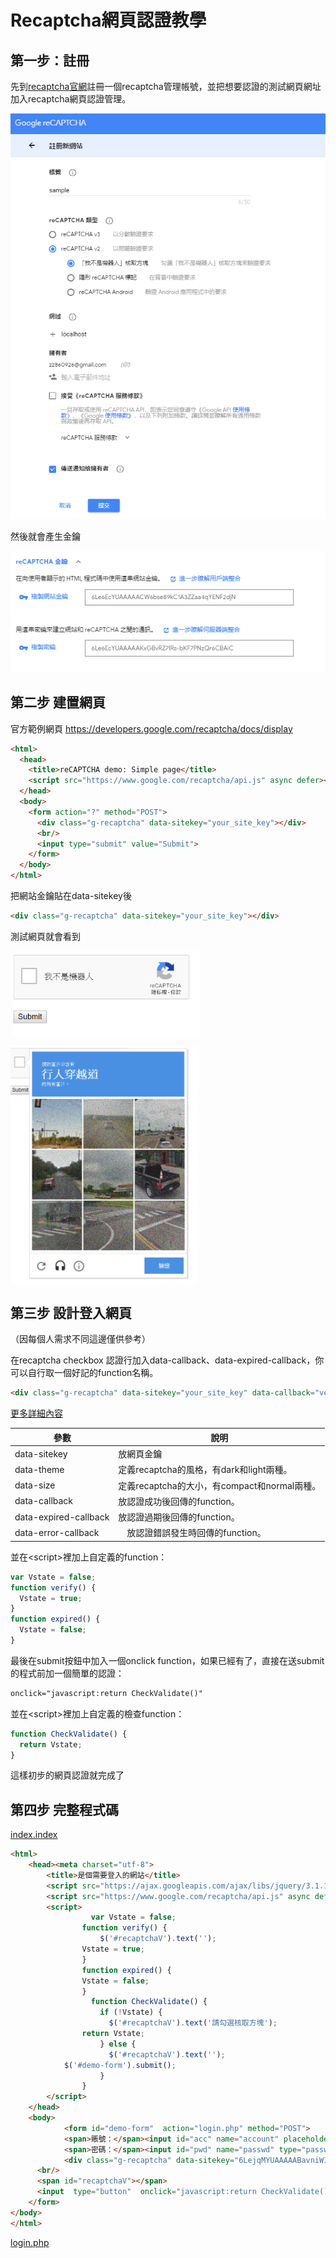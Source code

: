 # Recaptcha網頁認證教學

## 第一步：註冊
先到[recaptcha官網](https://www.google.com/recaptcha/admin)註冊一個recaptcha管理帳號，並把想要認證的測試網頁網址加入recaptcha網頁認證管理。

![](image/a.PNG)

然後就會產生金鑰

![](image/b.PNG)
## 第二步 建置網頁
官方範例網頁
https://developers.google.com/recaptcha/docs/display

```html
<html>
  <head>
    <title>reCAPTCHA demo: Simple page</title>
    <script src="https://www.google.com/recaptcha/api.js" async defer></script>
  </head>
  <body>
    <form action="?" method="POST">
      <div class="g-recaptcha" data-sitekey="your_site_key"></div>
      <br/>
      <input type="submit" value="Submit">
    </form>
  </body>
</html>
```
把網站金鑰貼在data-sitekey後
```html
<div class="g-recaptcha" data-sitekey="your_site_key"></div>
```
測試網頁就會看到

![]()
<img src="image/c.PNG" width = "300" />


<img src="image/d.PNG" width = "300" />

## 第三步 設計登入網頁
（因每個人需求不同這邊僅供參考）

在recaptcha checkbox 認證行加入data-callback、data-expired-callback，你可以自行取一個好記的function名稱。
```html
<div class="g-recaptcha" data-sitekey="your_site_key" data-callback="verify" data-expired-callback="expired"></div>
```
[更多詳細內容](https://developers.google.com/recaptcha/docs/display#g-recaptcha_tag_attributes_and_grecaptcharender_parameters)

參數|說明
--- | ---
data-sitekey | 放網頁金鑰
data-theme | 定義recaptcha的風格，有dark和light兩種。
data-size |定義recaptcha的大小，有compact和normal兩種。
data-callback | 放認證成功後回傳的function。
data-expired-callback | 放認證過期後回傳的function。
data-error-callback |　放認證錯誤發生時回傳的function。

並在\<script>裡加上自定義的function：

```javascript
var Vstate = false;
function verify() {
  Vstate = true;
}
function expired() {
  Vstate = false;
}
```
最後在submit按鈕中加入一個onclick function，如果已經有了，直接在送submit的程式前加一個簡單的認證：
```html
onclick="javascript:return CheckValidate()" 
```
並在\<script>裡加上自定義的檢查function：
```js
function CheckValidate() {
  return Vstate;
}
```
這樣初步的網頁認證就完成了

## 第四步 完整程式碼
[index.index](https://github.com/NQUwebsecurityproject/website-security/blob/master/Recaptcha%E7%B6%B2%E9%A0%81%E8%AA%8D%E8%AD%89%E6%95%99%E5%AD%B8/index.html)
```html
<html>
    <head><meta charset="utf-8">
        <title>是個需要登入的網站</title>
        <script src="https://ajax.googleapis.com/ajax/libs/jquery/3.1.1/jquery.min.js"></script>
        <script src="https://www.google.com/recaptcha/api.js" async defer></script>
        <script>
                  var Vstate = false;
                function verify() {
                    $('#recaptchaV').text('');
                Vstate = true;
                }
                function expired() {
                Vstate = false;
                }
                  function CheckValidate() {
                    if (!Vstate) {
                      $('#recaptchaV').text('請勾選核取方塊');
                return Vstate;
                    } else {
                      $('#recaptchaV').text('');
            $('#demo-form').submit();
                    }
                }
        </script>
    </head>
    <body>
            <form id="demo-form"  action="login.php" method="POST">
            <span>賬號：</span><input id="acc" name="account" placeholder="賬號">
            <span>密碼：</span><input id="pwd" name="passwd" type="password" placeholder="密碼">
            <div class="g-recaptcha" data-sitekey="6LejqMYUAAAAABavniWIbmnLpjPMq5s0s8nVrxE9" data-callback="verify" data-expired-callback="expired"></div>
      <br/>
      <span id="recaptchaV"></span>
      <input  type="button"  onclick="javascript:return CheckValidate()" value="Submit">
    </form>
</body>
</html>

```
[login.php](https://github.com/NQUwebsecurityproject/website-security/blob/master/Recaptcha%E7%B6%B2%E9%A0%81%E8%AA%8D%E8%AD%89%E6%95%99%E5%AD%B8/login.php)

